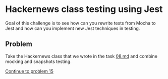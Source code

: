 # Hackernews class testing using Jest

Goal of this challenge is to see how can you rewrite tests from Mocha to Jest and how can you implement new Jest techniques in testing.

## Problem

Take the Hackernews class that we wrote in the task [08.md](08.md) and combine mocking and snapshots testing.

[Continue to problem 15](15.md)
